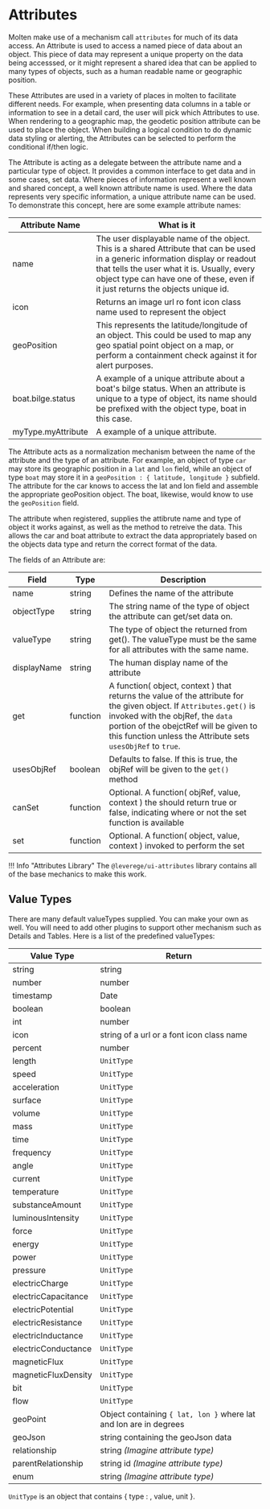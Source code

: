 # Attributes

Molten make use of a mechanism call `attributes` for much of its data access. An Attribute is used to access a named piece of data about an object. This piece of data may represent a unique property on the data being accesssed, or it might represent a shared idea that can be applied to many types of objects, such as a human readable name or geographic position. 

These Attributes are used in a variety of places in molten to facilitate different needs. For example, when presenting data columns in a table or information to see in a detail card, the user will pick which Attributes to use. When rendering to a geographic map, the geodetic position attribute can be used to place the object. When building a logical condition to do dynamic data styling or alerting, the Attributes can be selected to perform the conditional if/then logic.

The Attribute is acting as a delegate between the attribute name and a particular type of object. It provides a common interface to get data and in some cases, set data. Where pieces of information represent a well known and shared concept, a well known attribute name is used. Where the data represents very specific information, a unique attribute name can be used. To demonstrate this concept, here are some example attribute names:


| Attribute Name | What is it |
|----------------|------------|
| name | The user displayable name of the object. This is a shared Attribute that can be used in a generic information display or readout that tells the user what it is. Usually, every object type can have one of these, even if it just returns the objects unique id. |
| icon | Returns an image url ro font icon class name used to represent the object |
| geoPosition | This represents the latitude/longitude of an object. This could be used to map any geo spatial point object on a map, or perform a containment check against it for alert purposes. |
| boat.bilge.status | A example of a unique attribute about a boat's bilge status. When an attribute is unique to a type of object, its name should be prefixed with the object type, boat in this case.  |
| myType.myAttribute | A example of a unique attribute.  |

The Attribute acts as a normalization mechanism between the name of the attribute and the type of an attribute. For example, an object of type `car` may store its geographic position in a `lat` and `lon` field, while an object of type `boat` may store it in a `geoPosition : { latitude, longitude }` subfield. The attribute for the car knows to access the lat and lon field and assemble the appropriate geoPosition object. The boat, likewise, would know to use the `geoPosition` field. 

The attribute when registered, supplies the attibrute name and type of object it works against, as well as the method to retreive the data. This allows the car and boat attribute to extract the data appropriately based on the objects data type and return the correct format of the data. 

The fields of an Attribute are:

| Field      | Type       | Description |
|------------|------------|-------------|
| name       | string     | Defines the name of the attribute |
| objectType | string     | The string name of the type of object the attribute can get/set data on. |
| valueType  | string     | The type of object the returned from get(). The valueType must be the same for all attributes with the same name. |
| displayName | string | The human display name of the attribute |
| get        | function   | A function( object, context ) that returns the value of the attribute for the given object. If `Attributes.get()` is invoked with the objRef, the `data` portion of the obejctRef will be given to this function unless the Attribute sets `usesObjRef` to `true`.  |
| usesObjRef | boolean    | Defaults to false. If this is true, the objRef will be given to the `get()` method |
| canSet     | function   | Optional. A function( objRef, value, context ) the should return true or false, indicating where or not the set function is available |
| set        | function   | Optional. A function( object, value, context ) invoked to perform the set |


!!! Info "Attributes Library"
    The `@leverege/ui-attributes` library contains all of the base mechanics to make this work.

## Value Types

There are many default valueTypes supplied. You can make your own as well. You will need to add other plugins to support other mechanism such as Details and Tables. Here is a list of the predefined valueTypes:


| Value Type | Return |
|----------------|-------------|
| string | string |
| number | number |
| timestamp | Date |
| boolean | boolean |
| int | number |
| icon | string of a url or a font icon class name |
| percent | number |
| length | `UnitType` |
| speed | `UnitType` |
| acceleration | `UnitType` |
| surface | `UnitType` |
| volume | `UnitType` |
| mass | `UnitType` |
| time | `UnitType` |
| frequency | `UnitType` |
| angle | `UnitType` |
| current | `UnitType` |
| temperature | `UnitType` |
| substanceAmount | `UnitType` |
| luminousIntensity | `UnitType` |
| force | `UnitType` |
| energy | `UnitType` |
| power | `UnitType` |
| pressure | `UnitType` |
| electricCharge | `UnitType` |
| electricCapacitance | `UnitType` |
| electricPotential | `UnitType` |
| electricResistance | `UnitType` |
| electricInductance | `UnitType` |
| electricConductance | `UnitType` |
| magneticFlux | `UnitType` |
| magneticFluxDensity | `UnitType` |
| bit | `UnitType` |
| flow | `UnitType` |
| geoPoint | Object containing `{ lat, lon }` where lat and lon are in degrees |
| geoJson | string containing the geoJson data |
| relationship | string *(Imagine attribute type)* |
| parentRelationship | string id *(Imagine attribute type)* |
| enum | string *(Imagine attribute type)* |

`UnitType` is an object that contains { type : <UnitType>, value, unit }.